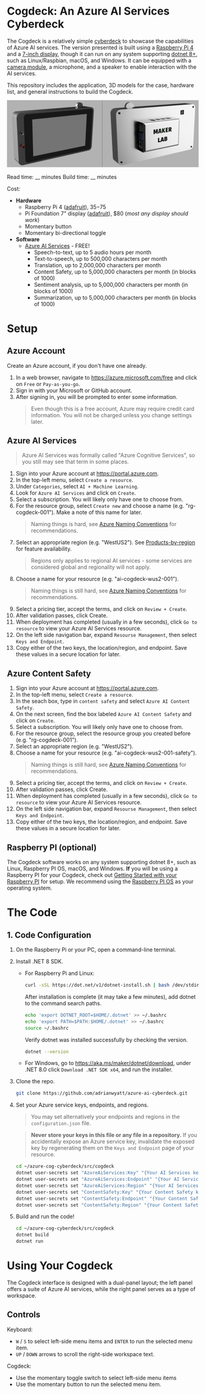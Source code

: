 # Cogdeck: An Azure AI Services Cyberdeck
The Cogdeck is a relatively simple [cyberdeck](https://hackaday.com/2022/10/13/2022-cyberdeck-contest-picking-the-best-of-the-best/) to showcase the capabilities of Azure AI services. The version presented is built using a [Raspberry Pi 4](https://www.raspberrypi.com/products/raspberry-pi-4-model-b/) and a [7-inch display](https://www.raspberrypi.com/products/raspberry-pi-touch-display/), though it can run on any system supporting [dotnet 8+](https://dotnet.microsoft.com/en-us/download/dotnet/8.0), such as Linux/Raspbian, macOS, and Windows. It can be equipped with a [camera module](https://www.raspberrypi.com/products/camera-module-3/), a microphone, and a speaker to enable interaction with the AI services.

This repository includes the application, 3D models for the case, hardware list, and general instructions to build the Cogdeck.

![Cogdeck](./cogdeck.png)

Read time: __ minutes
Build time: __ minutes

Cost:
- **Hardware**
  - Raspberry Pi 4 ([adafruit](https://www.adafruit.com/product/4295)), $35-$75
  - Pi Foundation 7" display  ([adafruit](https://www.adafruit.com/product/2718])), $80 (*most any display should work*)
  - Momentary button
  - Momentary bi-directional toggle
- **Software**
  - [Azure AI Services](https://azure.microsoft.com/en-us/products/ai-services/) - FREE!
	- Speech-to-text, up to 5 audio hours per month
	- Text-to-speech, up to 500,000 characters per month
	- Translation, up to 2,000,000 characters per month
	- Content Safety, up to 5,000,000 characters per month (in blocks of 1000)
	- Sentiment analysis, up to 5,000,000 characters per month (in blocks of 1000)
	- Summarization, up to 5,000,000 characters per month (in blocks of 1000)
	
# Setup
## Azure Account
Create an Azure account, if you don't have one already.
1. In a web browser, navigate to https://azure.microsoft.com/free and click on `Free` or `Pay-as-you-go`.
1. Sign in with your Microsoft or GitHub account.
1. After signing in, you will be prompted to enter some information.
   > Even though this is a free account, Azure may require credit card information. You will not be charged unless you change settings later.

## Azure AI Services
> Azure AI Services was formally called "Azure Cognitive Services", so you still may see that term in some places.

1. Sign into your Azure account at https://portal.azure.com.
1. In the top-left menu, select `Create a resource`.
1. Under `Categories`, select `AI + Machine Learning`.
1. Look for `Azure AI Services` and click on `Create`.
1. Select a subscription. You will likely only have one to choose from.
1. For the resource group, select `Create new` and choose a name (e.g. "rg-cogdeck-001"). Make a note of this name for later.
   > Naming things is hard, see [Azure Naming Conventions](https://learn.microsoft.com/en-us/azure/cloud-adoption-framework/ready/azure-best-practices/resource-naming) for recommendations.
1. Select an appropriate region (e.g. "WestUS2"). See [Products-by-region](https://azure.microsoft.com/en-us/explore/global-infrastructure/products-by-region/?products=cognitive-services) for feature availability.
   > Regions only applies to regional AI services - some services are considered global and regionality will not apply.
1. Choose a name for your resource (e.g. "ai-cogdeck-wus2-001").
   > Naming things is still hard, see [Azure Naming Conventions](https://learn.microsoft.com/en-us/azure/cloud-adoption-framework/ready/azure-best-practices/resource-naming) for recommendations.
1. Select a pricing tier, accept the terms, and click on `Review + Create`.
1. After validation passes, click Create.
1. When deployment has completed (usually in a few seconds), click `Go to resource` to view your Azure AI Services resource.
1. On the left side navigation bar, expand `Resourse Management`, then select `Keys and Endpoint`.
1. Copy either of the two keys, the location/region, and endpoint. Save these values in a secure location for later.

## Azure Content Safety
1. Sign into your Azure account at https://portal.azure.com.
1. In the top-left menu, select `Create a resource`.
1. In the seach box, type in `content safety` and select `Azure AI Content Safety`.
1. On the next screen, find the box labeled `Azure AI Content Safety` and click on `Create`.
1. Select a subscription. You will likely only have one to choose from.
1. For the resource group, select the resource group you created before (e.g. "rg-cogdeck-001").
1. Select an appropriate region (e.g. "WestUS2").
1. Choose a name for your resource (e.g. "ai-cogdeck-wus2-001-safety").
   > Naming things is still hard, see [Azure Naming Conventions](https://learn.microsoft.com/en-us/azure/cloud-adoption-framework/ready/azure-best-practices/resource-naming) for recommendations.
1. Select a pricing tier, accept the terms, and click on `Review + Create`.
1. After validation passes, click Create.
1. When deployment has completed (usually in a few seconds), click `Go to resource` to view your Azure AI Services resource.
1. On the left side navigation bar, expand `Resourse Management`, then select `Keys and Endpoint`.
1. Copy either of the two keys, the location/region, and endpoint. Save these values in a secure location for later.

## Raspberry PI (optional)
The Cogdeck software works on any system supporting dotnet 8+, such as Linux, Raspberry PI OS, macOS, and Windows.
**If** you will be using a Raspberry PI for your Cogdeck, check out [Getting Started with your Raspberry PI](https://www.raspberrypi.com/documentation/computers/getting-started.html) for setup.
We recommend using the [Raspberry PI OS](https://www.raspberrypi.com/software/) as your operating system.

# The Code
## 1. Code Configuration
1. On the Raspberry Pi or your PC, open a command-line terminal.
1. Install .NET 8 SDK.
   - For Raspberry Pi and Linux:
     ```bash
     curl -sSL https://dot.net/v1/dotnet-install.sh | bash /dev/stdin --channel 8.0
     ``` 
     After installation is complete (it may take a few minutes), add dotnet to the command search paths.
     ```bash
     echo 'export DOTNET_ROOT=$HOME/.dotnet' >> ~/.bashrc
     echo 'export PATH=$PATH:$HOME/.dotnet' >> ~/.bashrc
     source ~/.bashrc
     ```
     Verify dotnet was installed successfully by checking the version.
     ```bash
     dotnet --version
     ```
   - For Windows, go to https://aka.ms/maker/dotnet/download, under .NET 8.0 click `Download .NET SDK x64`, and run the installer.
1. Clone the repo.
   ```bash
   git clone https://github.com/adrianwyatt/azure-ai-cyberdeck.git
   ```
1. Set your Azure service keys, endpoints, and regions.
   > You may set alternatively your endpoints and regions in the `configuration.json` file. 
   
   > **Never store your keys in this file or any file in a repository.** If you accidentally expose an Azure service key, invalidate the exposed key by regenerating them on the `Keys and Endpoint` page of your resource.
   ```bash
   cd ~/azure-cog-cyberdeck/src/cogdeck
   dotnet user-secrets set "AzureAiServices:Key" "{Your AI Services key}"
   dotnet user-secrets set "AzureAiServices:Endpoint" "{Your AI Services endpoint}"
   dotnet user-secrets set "AzureAiServices:Region" "{Your AI Services region}"
   dotnet user-secrets set "ContentSafety:Key" "{Your Content Safety key}"
   dotnet user-secrets set "ContentSafety:Endpoint" "{Your Content Safety endpoint}"
   dotnet user-secrets set "ContentSafety:Region" "{Your Content Safety region}"
   ```
1. Build and run the code!
   ```bash
   cd ~/azure-cog-cyberdeck/src/cogdeck
   dotnet build
   dotnet run
   ```

# Using Your Cogdeck
The Cogdeck interface is designed with a dual-panel layout; the left panel offers a suite of Azure AI services, while the right panel serves as a type of workspace.

## Controls
Keyboard: 
- `W` / `S` to select left-side menu items and `ENTER` to run the selected menu item.
- `UP` / `DOWN` arrows to scroll the right-side workspace text.

Cogdeck:
- Use the momentary toggle switch to select left-side menu items
- Use the momentary button to run the selected menu item.

